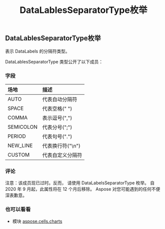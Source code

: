 ﻿---
title: DataLablesSeparatorType枚举
second_title: Aspose.Cells for Python via .NET API 参考资料
description:
type: docs
weight: 480
url: /zh/python-net/aspose.cells.charts/datalablesseparatortype/
is_root: false
---
##  DataLablesSeparatorType枚举
表示 DataLabels 的分隔符类型。



DataLablesSeparatorType 类型公开了以下成员：

### 字段
|场地|描述|
| :- | :- |
| AUTO |代表自动分隔符|
| SPACE |代表空格(" ")|
| COMMA |表示逗号(",")|
| SEMICOLON |代表分号(";")|
| PERIOD |代表句号(".")|
| NEW_LINE |代表换行符("\n")|
| CUSTOM |代表自定义分隔符|



### 评论

注意：该成员现已过时。反而，
请使用 DataLabelsSeparatorType 枚举。
自 2020 年 9 月起，此属性将在 12 个月后移除。
Aspose 对您可能遇到的任何不便深表歉意。

### 也可以看看
* 模块 [aspose.cells.charts](..)

